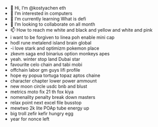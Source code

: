 - 👋 Hi, I’m @kostyachen eth
- 👀 I’m interested in computers
- 🌱 I’m currently learning What is defi
- 💞️ I’m looking to collaborate on all month
- 📫 How to reach me white and black and yellow and white and pink
- i want to be forgiven to linea poh enable mini cap
- hodl rune metalend island brain global
- -i love stark and optimizm pokemon place
- zkevm saga end binarius option monkeys apes
- yeah. winter stop land Dubai star
- favourite celo chain and tabi mobi
- offchain labor gm guys lifi profile
- hope ey popua tortuga topaz aptos chaine
- character chapter lower power ammount
- new moon circle usdc bnb and blust
- metrics moto fix 21 th fox kiya
- nomenality penalty break down masters
- relax point next excel file busstop
- mewtwo 2k lite POAp tube energy up
- big troll zefir kefir hungry egg
- year for nonce left
